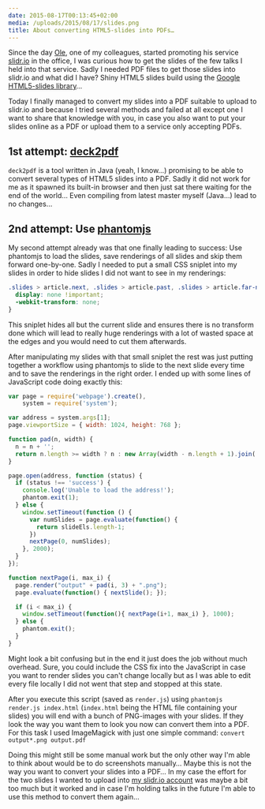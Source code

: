 ```yaml
---
date: 2015-08-17T00:13:45+02:00
media: /uploads/2015/08/17/slides.png
title: About converting HTML5-slides into PDFs…
---
```


Since the day [Ole](http://codestars.eu/), one of my colleagues, started promoting his service [slidr.io](http://slidr.io/) in the office, I was curious how to get the slides of the few talks I held into that service. Sadly I needed PDF files to get those slides into slidr.io and what did I have? Shiny HTML5 slides build using the [Google HTML5-slides library](https://code.google.com/p/html5slides/)…

Today I finally managed to convert my slides into a PDF suitable to upload to slidr.io and because I tried several methods and failed at all except one I want to share that knowledge with you, in case you also want to put your slides online as a PDF or upload them to a service only accepting PDFs.

## 1st attempt: [deck2pdf](https://github.com/melix/deck2pdf)

`deck2pdf` is a tool written in Java (yeah, I know…) promising to be able to convert several types of HTML5 slides into a PDF. Sadly it did not work for me as it spawned its built-in browser and then just sat there waiting for the end of the world… Even compiling from latest master myself (Java…) lead to no changes…

## 2nd attempt: Use [phantomjs](http://phantomjs.org/)

My second attempt already was that one finally leading to success: Use phantomjs to load the slides, save renderings of all slides and skip them forward one-by-one. Sadly I needed to put a small CSS sniplet into my slides in order to hide slides I did not want to see in my renderings:

```CSS
.slides > article.next, .slides > article.past, .slides > article.far-next {
  display: none !important;
  -webkit-transform: none;
}
```

This sniplet hides all but the current slide and ensures there is no transform done which will lead to really huge renderings with a lot of wasted space at the edges and you would need to cut them afterwards.

After manipulating my slides with that small sniplet the rest was just putting together a workflow using phantomjs to slide to the next slide every time and to save the renderings in the right order. I ended up with some lines of JavaScript code doing exactly this:

```javascript
var page = require('webpage').create(),
    system = require('system');

var address = system.args[1];
page.viewportSize = { width: 1024, height: 768 };

function pad(n, width) {
  n = n + '';
  return n.length >= width ? n : new Array(width - n.length + 1).join('0') + n;
}

page.open(address, function (status) {
  if (status !== 'success') {
    console.log('Unable to load the address!');
    phantom.exit(1);
  } else {
    window.setTimeout(function () {
      var numSlides = page.evaluate(function() {
        return slideEls.length-1;
      })
      nextPage(0, numSlides);
    }, 2000);
  }
});

function nextPage(i, max_i) {
  page.render("output" + pad(i, 3) + ".png");
  page.evaluate(function() { nextSlide(); });

  if (i < max_i) {
    window.setTimeout(function(){ nextPage(i+1, max_i) }, 1000);
  } else {
    phantom.exit();
  }
}
```

Might look a bit confusing but in the end it just does the job without much overhead. Sure, you could include the CSS fix into the JavaScript in case you want to render slides you can't change locally but as I was able to edit every file locally I did not went that step and stopped at this state.

After you execute this script (saved as `render.js`) using `phantomjs render.js index.html` (`index.html` being the HTML file containing your slides) you will end with a bunch of PNG-images with your slides. If they look the way you want them to look you now can convert them into a PDF. For this task I used ImageMagick with just one simple command: `convert output*.png output.pdf`

Doing this might still be some manual work but the only other way I'm able to think about would be to do screenshots manually… Maybe this is not the way you want to convert your slides into a PDF… In my case the effort for the two slides I wanted to upload into [my slidr.io account](http://slidr.io/Luzifer) was maybe a bit too much but it worked and in case I'm holding talks in the future I'm able to use this method to convert them again…
